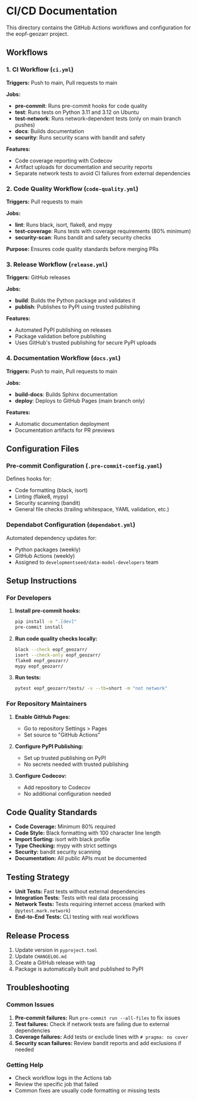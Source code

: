 # CI/CD Documentation

This directory contains the GitHub Actions workflows and configuration for the eopf-geozarr project.

## Workflows

### 1. CI Workflow (`ci.yml`)
**Triggers:** Push to main, Pull requests to main

**Jobs:**
- **pre-commit**: Runs pre-commit hooks for code quality
- **test**: Runs tests on Python 3.11 and 3.12 on Ubuntu
- **test-network**: Runs network-dependent tests (only on main branch pushes)
- **docs**: Builds documentation
- **security**: Runs security scans with bandit and safety

**Features:**
- Code coverage reporting with Codecov
- Artifact uploads for documentation and security reports
- Separate network tests to avoid CI failures from external dependencies

### 2. Code Quality Workflow (`code-quality.yml`)
**Triggers:** Pull requests to main

**Jobs:**
- **lint**: Runs black, isort, flake8, and mypy
- **test-coverage**: Runs tests with coverage requirements (80% minimum)
- **security-scan**: Runs bandit and safety security checks

**Purpose:** Ensures code quality standards before merging PRs

### 3. Release Workflow (`release.yml`)
**Triggers:** GitHub releases

**Jobs:**
- **build**: Builds the Python package and validates it
- **publish**: Publishes to PyPI using trusted publishing

**Features:**
- Automated PyPI publishing on releases
- Package validation before publishing
- Uses GitHub's trusted publishing for secure PyPI uploads

### 4. Documentation Workflow (`docs.yml`)
**Triggers:** Push to main, Pull requests to main

**Jobs:**
- **build-docs**: Builds Sphinx documentation
- **deploy**: Deploys to GitHub Pages (main branch only)

**Features:**
- Automatic documentation deployment
- Documentation artifacts for PR previews

## Configuration Files

### Pre-commit Configuration (`.pre-commit-config.yaml`)
Defines hooks for:
- Code formatting (black, isort)
- Linting (flake8, mypy)
- Security scanning (bandit)
- General file checks (trailing whitespace, YAML validation, etc.)

### Dependabot Configuration (`dependabot.yml`)
Automated dependency updates for:
- Python packages (weekly)
- GitHub Actions (weekly)
- Assigned to `developmentseed/data-model-developers` team

## Setup Instructions

### For Developers

1. **Install pre-commit hooks:**
   ```bash
   pip install -e ".[dev]"
   pre-commit install
   ```

2. **Run code quality checks locally:**
   ```bash
   black --check eopf_geozarr/
   isort --check-only eopf_geozarr/
   flake8 eopf_geozarr/
   mypy eopf_geozarr/
   ```

3. **Run tests:**
   ```bash
   pytest eopf_geozarr/tests/ -v --tb=short -m "not network"
   ```

### For Repository Maintainers

1. **Enable GitHub Pages:**
   - Go to repository Settings > Pages
   - Set source to "GitHub Actions"

2. **Configure PyPI Publishing:**
   - Set up trusted publishing on PyPI
   - No secrets needed with trusted publishing

3. **Configure Codecov:**
   - Add repository to Codecov
   - No additional configuration needed

## Code Quality Standards

- **Code Coverage:** Minimum 80% required
- **Code Style:** Black formatting with 100 character line length
- **Import Sorting:** isort with black profile
- **Type Checking:** mypy with strict settings
- **Security:** bandit security scanning
- **Documentation:** All public APIs must be documented

## Testing Strategy

- **Unit Tests:** Fast tests without external dependencies
- **Integration Tests:** Tests with real data processing
- **Network Tests:** Tests requiring internet access (marked with `@pytest.mark.network`)
- **End-to-End Tests:** CLI testing with real workflows

## Release Process

1. Update version in `pyproject.toml`
2. Update `CHANGELOG.md`
3. Create a GitHub release with tag
4. Package is automatically built and published to PyPI

## Troubleshooting

### Common Issues

1. **Pre-commit failures:** Run `pre-commit run --all-files` to fix issues
2. **Test failures:** Check if network tests are failing due to external dependencies
3. **Coverage failures:** Add tests or exclude lines with `# pragma: no cover`
4. **Security scan failures:** Review bandit reports and add exclusions if needed

### Getting Help

- Check workflow logs in the Actions tab
- Review the specific job that failed
- Common fixes are usually code formatting or missing tests
